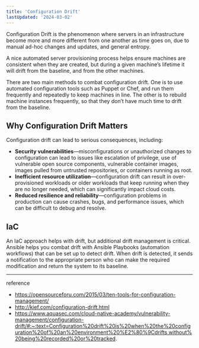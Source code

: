 ```yaml
---
title: 'Configuration Drift'
lastUpdated: '2024-03-02'
---
```


Configuration Drift is the phenomenon where servers in an infrastructure become more and more different from one another as time goes on, due to manual ad-hoc changes and updates, and general entropy.

A nice automated server provisioning process helps ensure machines are consistent when they are created, but during a given machine’s lifetime it will drift from the baseline, and from the other machines.

There are two main methods to combat configuration drift. One is to use automated configuration tools such as Puppet or Chef, and run them frequently and repeatedly to keep machines in line. The other is to rebuild machine instances frequently, so that they don’t have much time to drift from the baseline.

## Why Configuration Drift Matters

Configuration drift can lead to serious consequences, including:

- **Security vulnerabilities**—misconfigurations or unauthorized changes to configuration can lead to issues like escalation of privilege, use of vulnerable open source components, vulnerable container images, images pulled from untrusted repositories, or containers running as root.
- **Inefficient resource utilization**—configuration drift can result in over-provisioned workloads or older workloads that keep running when they are no longer needed, which can significantly impact cloud costs.
- **Reduced resilience and reliability**—configuration problems in production can cause crashes, bugs, and performance issues, which can be difficult to debug and resolve.

## IaC

An IaC approach helps with drift, but additional drift management is critical. Ansible helps you combat drift with Ansible Playbooks (automation workflows) that can be set up to detect drift. When drift is detected, it sends a notification to the appropriate person who can make the required modification and return the system to its baseline. 

---
reference
- https://opensourceforu.com/2015/03/ten-tools-for-configuration-management/
- http://kief.com/configuration-drift.html
- https://www.aquasec.com/cloud-native-academy/vulnerability-management/configuration-drift/#:~:text=Configuration%20drift%20is%20when%20the%20configuration%20of%20an%20environment%20%E2%80%9Cdrifts,without%20being%20recorded%20or%20tracked.